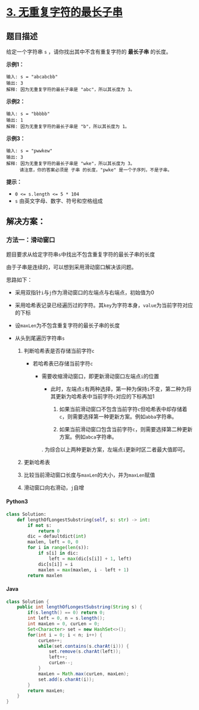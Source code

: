 # [3. 无重复字符的最长子串](https://leetcode.cn/problems/longest-substring-without-repeating-characters/)

## 题目描述

给定一个字符串 `s` ，请你找出其中不含有重复字符的 **最长子串** 的长度。

**示例1：**

```
输入: s = "abcabcbb"
输出: 3 
解释: 因为无重复字符的最长子串是 "abc"，所以其长度为 3。
```

**示例2：**

```
输入: s = "bbbbb"
输出: 1
解释: 因为无重复字符的最长子串是 "b"，所以其长度为 1。
```

**示例3：**

```
输入: s = "pwwkew"
输出: 3
解释: 因为无重复字符的最长子串是 "wke"，所以其长度为 3。
     请注意，你的答案必须是 子串 的长度，"pwke" 是一个子序列，不是子串。
```

**提示：**

- `0 <= s.length <= 5 * 104`
- `s` 由英文字母、数字、符号和空格组成

## 解决方案：

### 方法一：滑动窗口

题目要求从给定字符串`s`中找出不包含重复字符的最长子串的长度

由于子串是连续的，可以想到采用滑动窗口解决该问题。

思路如下：

- 采用双指针`i`与`j`作为滑动窗口的左端点与右端点，初始值为0

- 采用哈希表记录已经遍历过的字符。其`key`为字符本身，`value`为当前字符对应的下标

- 设`maxLen`为不包含重复字符的最长子串的长度

- 从头到尾遍历字符串`s`
  
  1. 判断哈希表是否存储当前字符`c`
     
     - 若哈希表已存储当前字符`c`
       
       - 需要收缩滑动窗口，即更新滑动窗口左端点`i`的位置
         
         - 此时，左端点`i`有两种选择，第一种为保持`i`不变，第二种为将其更新为哈希表中当前字符`c`对应的下标再加1
           
           1. 如果当前滑动窗口不包含当前字符`c`但哈希表中却存储着`c`，则需要选择第一种更新方案。例如`abba`字符串。
           
           2. 如果当前滑动窗口包含当前字符`c`，则需要选择第二种更新方案。例如`abca`字符串。
         
         . 为综合以上两种更新方案，左端点`i`更新时区二者最大值即可。
  
  2. 更新哈希表
  
  3. 比较当前滑动窗口长度与`maxLen`的大小，并为`maxLen`赋值
  
  4. 滑动窗口向右滑动，`j`自增

#### Python3

```python
class Solution:
    def lengthOfLongestSubstring(self, s: str) -> int:
        if not s:
            return 0
        dic = defaultdict(int)
        maxlen, left = 0, 0
        for i in range(len(s)):
            if s[i] in dic:
                left = max(dic[s[i]] + 1, left)
            dic[s[i]] = i
            maxlen = max(maxlen, i - left + 1)
        return maxlen
```

#### Java

```java
class Solution {
    public int lengthOfLongestSubstring(String s) {
        if(s.length() == 0) return 0;
        int left = 0, n = s.length();
        int maxLen = 0, curLen = 0;
        Set<Character> set = new HashSet<>();
        for(int i = 0; i < n; i++) {
            curLen++;
            while(set.contains(s.charAt(i))) {
                set.remove(s.charAt(left));
                left++;
                curLen--;
            }
            maxLen = Math.max(curLen, maxLen);
            set.add(s.charAt(i));
        }
        return maxLen;
    }
}
```
